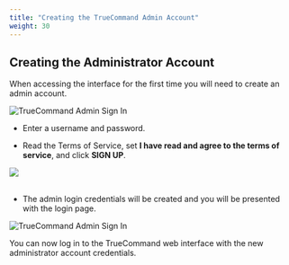 ```yaml
---
title: "Creating the TrueCommand Admin Account"
weight: 30
---
```



## Creating the Administrator Account

When accessing the interface for the first time you will need to create an admin account. 

![TrueCommand Admin Sign In](/images/TrueCommand/1.3/TrueCommandAdminSignIn.png "TrueCommand Admin Sign In")

* Enter a username and password.

*  Read the Terms of Service, set **I have read and agree to the terms of service**, and click **SIGN UP**.

<img src="/images/TC-SignUp.png">
<br><br>

* The admin login credentials will be created and you will be presented with the login page.

![TrueCommand Admin Sign In](/images/TrueCommand/1.3/TrueCommandAdminSignIn.png "TrueCommand Admin Sign In")

You can now log in to the TrueCommand web interface with the new administrator account credentials.